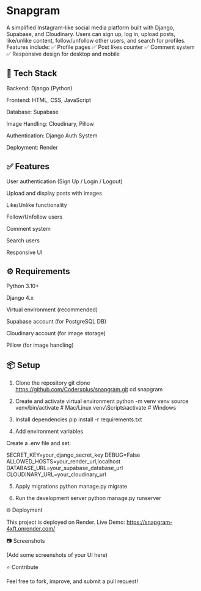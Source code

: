 # Snapgram

A simplified Instagram-like social media platform built with Django, Supabase, and Cloudinary. Users can sign up, log in, upload posts, like/unlike content, follow/unfollow other users, and search for profiles. Features include:
✅ Profile pages
✅ Post likes counter
✅ Comment system
✅ Responsive design for desktop and mobile

## 🚀 Tech Stack

Backend: Django (Python)

Frontend: HTML, CSS, JavaScript

Database: Supabase

Image Handling: Cloudinary, Pillow

Authentication: Django Auth System

Deployment: Render

## ✅ Features

User authentication (Sign Up / Login / Logout)

Upload and display posts with images

Like/Unlike functionality

Follow/Unfollow users

Comment system

Search users

Responsive UI

## ⚙️ Requirements

Python 3.10+

Django 4.x

Virtual environment (recommended)

Supabase account (for PostgreSQL DB)

Cloudinary account (for image storage)

Pillow (for image handling)

## 📦 Setup
1. Clone the repository
git clone https://github.com/Coderxplus/snapgram.git
cd snapgram

2. Create and activate virtual environment
python -m venv venv
source venv/bin/activate  # Mac/Linux
venv\Scripts\activate     # Windows

3. Install dependencies
pip install -r requirements.txt

4. Add environment variables

Create a .env file and set:

SECRET_KEY=your_django_secret_key
DEBUG=False
ALLOWED_HOSTS=your_render_url,localhost
DATABASE_URL=your_supabase_database_url
CLOUDINARY_URL=your_cloudinary_url

5. Apply migrations
python manage.py migrate

6. Run the development server
python manage.py runserver

🌐 Deployment

This project is deployed on Render.
Live Demo: https://snapgram-4xft.onrender.com/

📷 Screenshots

(Add some screenshots of your UI here)

⭐ Contribute

Feel free to fork, improve, and submit a pull request!